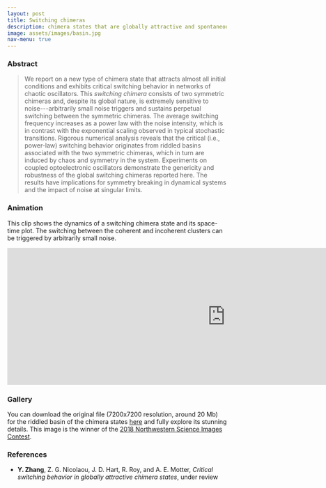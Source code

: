 ```yaml
---
layout: post
title: Switching chimeras
description: chimera states that are globally attractive and spontaneously switching
image: assets/images/basin.jpg
nav-menu: true
---
```


### Abstract
>We report on a new type of chimera state that attracts almost all initial conditions and exhibits critical switching behavior in networks of chaotic oscillators.
>This _switching chimera_ consists of two symmetric chimeras and, despite its global nature, is extremely sensitive to noise---arbitrarily small noise triggers and sustains perpetual switching between the symmetric chimeras.
>The average switching frequency increases as a power law with the noise intensity, which is in contrast with the exponential scaling observed in typical stochastic transitions.
>Rigorous numerical analysis reveals that the critical (i.e., power-law) switching behavior originates from riddled basins associated with the two symmetric chimeras, which in turn are induced by chaos and symmetry in the system.
>Experiments on coupled optoelectronic oscillators demonstrate the genericity and robustness of the global switching chimeras reported here.
>The results have implications for symmetry breaking in dynamical systems and the impact of noise at singular limits.

### Animation
This clip shows the dynamics of a switching chimera state and its space-time plot. The switching between the coherent and incoherent clusters can be triggered by arbitrarily small noise.

<div class="align-center">
  <iframe width="1000" height="315" src="https://www.youtube.com/embed/uK2PxvkH2XA" frameborder="0" allow="accelerometer; autoplay; encrypted-media; gyroscope; picture-in-picture" allowfullscreen></iframe>
</div>

### Gallery
You can download the original file (7200x7200 resolution, around 20 Mb) for the riddled basin of the chimera states [here](/assets/images/basin.jpg) and fully explore its stunning details. This image is the winner of the [2018 Northwestern Science Images Contest](https://bit.ly/2EzP3BX).


### References
* **Y. Zhang**, Z. G. Nicolaou, J. D. Hart, R. Roy, and A. E. Motter, *Critical switching behavior in globally attractive chimera states*, under review
